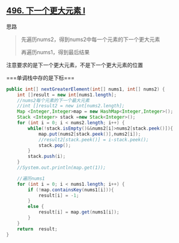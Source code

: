 ## [496. 下一个更大元素 I](https://leetcode.cn/problems/next-greater-element-i/)

思路

> 先遍历nums2，得到nums2中每一个元素的下一个更大元素
>
> 再遍历nums1，得到最后结果

注意要求的是下一个更大元素，不是下一个更大元素的位置



===单调栈中存的是下标===

```java
public int[] nextGreaterElement(int[] nums1, int[] nums2) {
    int []result = new int[nums1.length];
    //nums2每个元素的下一个最大元素
    //int []result2 = new int[nums2.length];
    Map <Integer,Integer>map = new HashMap<Integer,Integer>();
    Stack <Integer> stack =new Stack<Integer>();
    for (int i = 0; i < nums2.length; i++) {
        while(!stack.isEmpty()&&nums2[i]>nums2[stack.peek()]){
            map.put(nums2[stack.peek()],nums2[i]);
            //result2[stack.peek()] = i-stack.peek();
            stack.pop();
        }
        stack.push(i);
    }
    //System.out.println(map.get(1));

    //遍历nums1
    for (int i = 0; i < nums1.length; i++) {
        if (!map.containsKey(nums1[i])){
            result[i] = -1;
        }
        else {
            result[i] = map.get(nums1[i]);
        }
    }
    return  result;
}
```

